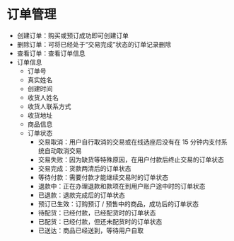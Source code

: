 # 订单管理

- 创建订单：购买或预订成功即可创建订单
- 删除订单：可将已经处于“交易完成”状态的订单记录删除
- 查看订单：查看订单信息
- 订单信息
  - 订单号
  - 真实姓名
  - 创建时间
  - 收货人姓名
  - 收货人联系方式
  - 收货地址
  - 商品信息
  - 订单状态
    - 交易取消：用户自行取消的交易或在线选座后没有在 15 分钟内支付系统自动取消交易
    - 交易失败：因为缺货等特殊原因，在用户付款后终止交易的订单状态
    - 交易完成：货款两清后的订单状态
    - 等待付款：需要付款才能继续交易时的订单状态
    - 退款中：正在办理退款和款项在到用户账户途中时的订单状态
    - 已退款：退款完成后的订单状态
    - 预订已生效：订购预订 / 预售中的商品，成功后的订单状态
    - 待配货：已经付款，已经配货时的订单状态
    - 已配货：已经付款，但还未配货时的订单状态
    - 已送达：商品已经送到，等待用户自取
